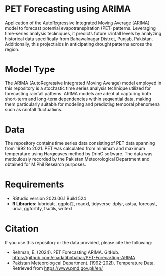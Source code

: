 # PET Forecasting using ARIMA
Application of the AutoRegressive Integrated Moving Average (ARIMA) model to forecast potential evapotranspiration (PET) patterns. Leveraging time-series analysis techniques, it predicts future rainfall levels by analyzing historical data specifically from Bahawalnagar District, Punjab, Pakistan. Additionally, this project aids in anticipating drought patterns across the region.

# Model Type
The ARIMA (AutoRegressive Integrated Moving Average) model employed in this repository is a stochastic time series analysis technique utilized for forecasting rainfall patterns. ARIMA models are adept at capturing both short-term and long-term dependencies within sequential data, making them particularly suitable for modeling and predicting temporal phenomena such as rainfall fluctuations.

# Data
The repository contains time series data consisting of PET data spanning from 1992 to 2021. PET was calculated from minimum and maximum temperature using Hargreaves method by DrinC software. The data was meticulously recorded by the Pakistan Meteorological Department and obtained for M.Phil Research purposes.

# Requirements
-	RStudio version 2023.06.1 Build 524
-	**R Libraries:** lubridate, ggplot2, readxl, tidyverse, dplyr, astsa, forecast, urca, ggfortify, tsutils, writexl

# Citation
If you use this repository or the data provided, please cite the following:
- Rehman, E. (2024). PET Forecasting ARIMA. GitHub. https://github.com/ebadatibnbabar/PET-Forecasting-ARIMA
- Pakistan Meteorological Department. (1992-2021). Temperature Data. Retrieved from https://www.pmd.gov.pk/en/

